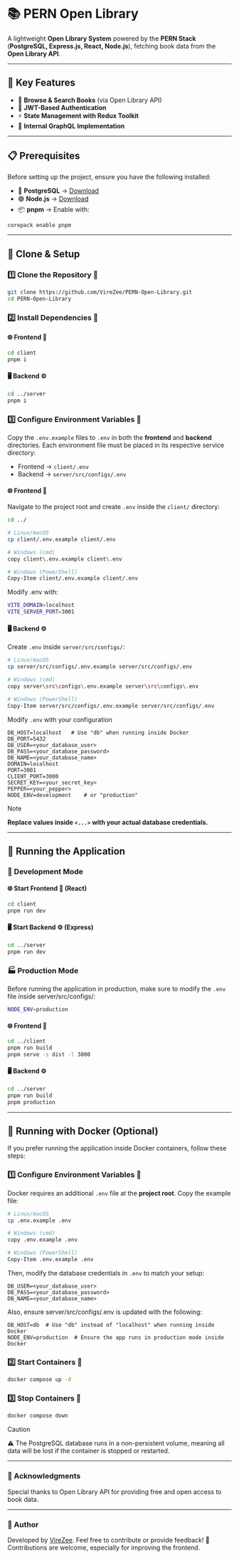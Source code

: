 # **📚 PERN Open Library**
A lightweight **Open Library System** powered by the **PERN Stack** (**PostgreSQL, Express.js, React, Node.js**), fetching book data from the **Open Library API**.

---

## **🌟 Key Features**
- 📖 **Browse & Search Books** (via Open Library API)
- 🔐 **JWT-Based Authentication**
- ⚡ **State Management with Redux Toolkit**
- 🔗 **Internal GraphQL Implementation**

---

## **📋 Prerequisites**
Before setting up the project, ensure you have the following installed:
- 🐘 **PostgreSQL** → [Download](https://www.postgresql.org/download/)
- 🟢 **Node.js** → [Download](https://nodejs.org/en/download)
- 📦  **pnpm** → Enable with:
```sh
corepack enable pnpm
```  

---

## **📂 Clone & Setup**
###  1️⃣ Clone the Repository 🔄
```sh
git clone https://github.com/VireZee/PERN-Open-Library.git
cd PERN-Open-Library
```

### 2️⃣ Install Dependencies 🔧
#### 🌐 Frontend 🎨
```sh
cd client
pnpm i
```

#### 🖥️ Backend ⚙️
```sh
cd ../server
pnpm i
```

###  3️⃣ Configure Environment Variables 🔑
Copy the `.env.example` files to `.env` in both the **frontend** and **backend** directories.
Each environment file must be placed in its respective service directory:  
- Frontend → `client/.env`
- Backend → `server/src/configs/.env`

#### 🌐 Frontend 🎨 
Navigate to the project root and create `.env` inside the `client/` directory:
```sh
cd ../

# Linux/macOS
cp client/.env.example client/.env

# Windows (cmd)
copy client\.env.example client\.env

# Windows (PowerShell)
Copy-Item client/.env.example client/.env
```

Modify .env with:
```sh
VITE_DOMAIN=localhost
VITE_SERVER_PORT=3001
```

#### 🖥️ Backend ⚙️
Create `.env` inside `server/src/configs/`:
```sh
# Linux/macOS
cp server/src/configs/.env.example server/src/configs/.env

# Windows (cmd)
copy server\src\configs\.env.example server\src\configs\.env

# Windows (PowerShell)
Copy-Item server/src/configs/.env.example server/src/configs/.env 
```

Modify `.env` with your configuration
```env
DB_HOST=localhost   # Use "db" when running inside Docker
DB_PORT=5432
DB_USER=<your_database_user>
DB_PASS=<your_database_password>
DB_NAME=<your_database_name>
DOMAIN=localhost
PORT=3001
CLIENT_PORT=3000
SECRET_KEY=<your_secret_key>
PEPPER=<your_pepper>
NODE_ENV=development    # or "production"
```
> [!Note]
> **Replace values inside `<...>` with your actual database credentials.**

---

## **🚀 Running the Application**
### **🚧 Development Mode**
#### 🌐 Start Frontend 🎨 (React)
```sh
cd client
pnpm run dev
```

#### 🖥️ Start Backend ⚙️ (Express)
```sh
cd ../server
pnpm run dev
```

### **🏭 Production Mode**
Before running the application in production, make sure to modify the `.env` file inside server/src/configs/:
```sh
NODE_ENV=production
```

#### 🌐 Frontend 🎨
```sh
cd ../client
pnpm run build
pnpm serve -s dist -l 3000
```

#### 🖥️ Backend ⚙️
```sh
cd ../server
pnpm run build
pnpm production
```

---

## **🐳 Running with Docker (Optional)**
If you prefer running the application inside Docker containers, follow these steps:

### 1️⃣ Configure Environment Variables 🔑
Docker requires an additional  `.env` file at the **project root**. Copy the example file:
```sh
# Linux/macOS
cp .env.example .env

# Windows (cmd)
copy .env.example .env

# Windows (PowerShell)
Copy-Item .env.example .env
```

Then, modify the database credentials in `.env` to match your setup:
```env
DB_USER=<your_database_user>
DB_PASS=<your_database_password>
DB_NAME=<your_database_name>
```

Also, ensure server/src/configs/.env is updated with the following:
```env
DB_HOST=db  # Use "db" instead of "localhost" when running inside Docker
NODE_ENV=production  # Ensure the app runs in production mode inside Docker
```

### 2️⃣ Start Containers 🚢
```sh
docker compose up -d
```

### 3️⃣ Stop Containers 🛑
```sh
docker compose down
```
> [!Caution]
> ⚠️ The PostgreSQL database runs in a non-persistent volume, meaning all data will be lost if the container is stopped or restarted.

---

### 🙌 Acknowledgments
Special thanks to Open Library API for providing free and open access to book data.

---

### 👤 Author
Developed by [VireZee](https://github.com/VireZee). Feel free to contribute or provide feedback! 🚀
Contributions are welcome, especially for improving the frontend.
